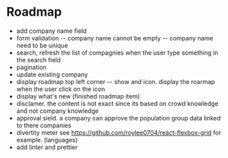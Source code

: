 # Roadmap

- add company name field
- form validation
-- company name cannot be empty 
-- company name need to be unique
- search, refresh the list of compagnies when the user type something in the search field
- pagination
- update existing company
- display roadmap top left corner
-- show and icon. display the roarmap when the user click on the icon
- display what's new (finished roadmap item)
- disclamer. the content is not exact since its based on crowd knowledge and not company knowledge
- approval sield. a company can approve the population group data linked to there companies
- divertity meter see https://github.com/roylee0704/react-flexbox-grid for example. (languages)
- add linter and prettier

